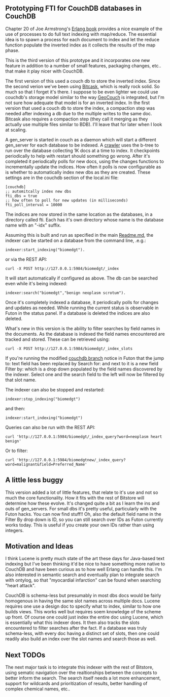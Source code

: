 ## Prototyping FTI for CouchDB databases in CouchDB

Chapter 20 of Joe Armstrong's <a href="http://www.pragprog.com/titles/jaerlang/programming-erlang">Erlang book</a> provides a nice example of the use of processes to do full text indexing with map/reduce. The essential idea is to spawn a process for each document to index and let the reduce function populate the inverted index as it collects the results of the map phase.

This is the third version of this prototype and it incorporates one new feature in addition to a number of small features, packaging changes, etc.. that make it play nicer with CouchDB.

The first version of this used a couch db to store the inverted index. Since the second verion we've been using [Bitcask](http://www.basho.com/developers.html#bitcask), which is really rock solid. So much so that I forget it's there. I suppose to be even lighter we could use couchdb's storage model similar to the way [GeoCouch](http://vmx.cx/couchdb/tutorial/indexer.html) is integrated, but I'm not sure how adequate that model is for an inverted index. In the first version that used a couch db to store the index, a compaction step was needed after indexing a db due to the multiple writes to the same doc. Bitcask also requires a compaction step (they call it merging as they actually use multiple files similar to BDB). I'll leave that for later when I look at scaling.

 A gen\_server is started in couch as a daemon which will start a different gen\_server for each database to be indexed. A [crawler](http://github.com/bdionne/bitstore/blob/master/src/search/indexer_couchdb_crawler.erl) uses the b-tree to run over the database collecting 1K docs at a time to index. It checkpoints periodically to help with restart should something go wrong. After it's completed it periodically polls for new docs, using the changes functions to incrementally update the indices. How often it polls is now configurable as is whether to automatically index new dbs as they are created. These settings are in the couchdb section of the local.ini file:

    [couchdb]
    ;; automitcally index new dbs
    fti_dbs = true
    ;; how often to poll for new updates (in milliseconds)
    fti_poll_interval = 10000

The indices are now stored in the same location as the databases, in a directory called fti. Each has it's own directory whose name is the database name with an "-idx" suffix.

Assuming this is built and run as specified in the main [Readme.md](http://github.com/bdionne/bitstore), the indexer can be started on a database from the command line, .e.g.:

    indexer:start_indexing("biomedgt").

or via the REST API:

    curl -X POST http://127.0.0.1:5984/biomedgt/_index

It will start automatically if configured as above. The db can be searched even while it's being indexed:

    indexer:search("biomedgt","benign neoplasm scrotum").

Once it's completely indexed a database, it periodically polls for changes and updates as needed. While running the current status is observable in Futon in the status panel. If a database is deleted the indices are also deleted.

What's new in this version is the ability to filter searches by field names in the documents. As the database is indexed the field names encountered are tracked and stored. These can be retrieved using:

    curl -X POST http://127.0.0.1:5984/biomedgt/_index_slots

If you're running the modified [couchdb branch](http://github.com/bdionne/couchdb/tree/bitstore) notice in Futon that the jump to: text field has been replaced by Search for: and next to it is a new field Filter by: which is a drop down populated by the field names discovered by the indexer. Select one and the search field to the left will now be filtered by that slot name. 

The indexer can also be stopped and restarted:

    indexer:stop_indexing("biomedgt") 

and then:

    indexer:start_indexing("biomedgt") 

Queries can also be run with the REST API:

    curl 'http://127.0.0.1:5984/biomedgt/_index_query?word=neoplasm heart benign'

Or to filter:

    curl 'http://127.0.0.1:5984/biomedgtnew/_index_query?word=malignant&field=Preferred_Name'



## A little less buggy

This version added a lot of little features, that relate to it's use and not so much the core functionality. How it fits with the rest of Bitstore will determine how these evolve. It's changed quite a bit as I learn the ins and outs of gen_servers. For small dbs it's pretty useful, particularly with the Futon hacks. You can now find stuff!! Oh, also the default field name in the Filter By drop down is ID, so you can still search over IDs as Futon currently works today. This is useful if you create your own IDs rather than using integers.

## Motivation and Ideas

I think Lucene is pretty much state of the art these days for Java-based text indexing but I've been thinking it'd be nice to have something more native to CouchDB and have been curious as to how well Erlang can handle this. I'm also interested in semantic search and eventually plan to integrate search with ontylog, so that "myocardial infarction" can be found when searching "heart attack".

CouchDB is schema-less but presumably in most dbs docs would be fairly homogenous in having the same slot names across multiple docs. Lucene requires one use a design doc to specify what to index, similar to how one builds views. This works well but requires soem knowledge of the scheme up front. Of course one could just index the entire doc using Lucene, which is essentially what this indexer does. It then also tracks the slots encountered to filter searches after the fact. If a database was truly schema-less, with every doc having a distinct set of slots, then one could readily also build an index over the slot names and search those as well.


## Next TODOs

The next major task is to integrate this indexer with the rest of Bitstore, using sematic navigation over the realtionships between the concepts to better inform the search. The search itself needs a lot more enhancement, support for wildcards and prioritization of results, better handling of complex chemical names, etc..











 
